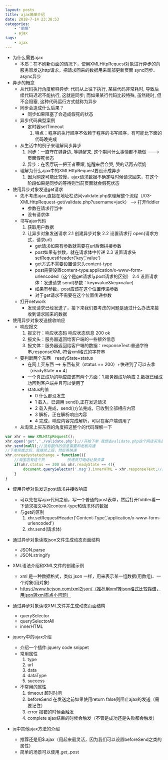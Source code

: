 ```yaml
---
layout: posts
title: ajax简单介绍
date: 2018-7-14 23:38:53
categories: 
    - '前端'
    - ajax
tags: 
    - ajax
---
```


- 为什么需要ajax
    + 本质：在不刷新页面的情况下，使用XMLHttpRequest对象进行异步的向服务器发送http请求，把请求回来的数据用来局部更新页面
    sync同步、async异步
- 异步的概念
    + 从代码执行角度解释异步: 代码从上往下执行, 某些代码非常耗时, 导致后续代码迟迟不能执行, 这就是同步; 而如果某行代码比较特殊, 虽然耗时, 但不会阻塞, 这种代码运行方式就称为异步
    + 同步会造成什么后果？
        - 同步如果阻塞了会造成假死的状态
    + 异步代码典型案例
        - 定时器setTimeout
            1. 特点：程序的执行顺序不依赖于程序的书写顺序，有可能比下面的代码晚完成
    + 从生活中的例子来理解同步异步
        1. 同步：一直守在娃身边, 等娃醒来, 这个期间什么事情都不能做 ---> 页面假死状态
        2. 异步：在客厅玩一把王者荣耀, 娃醒来后会哭, 哭的话再去喂奶
    + 理解为什么ajax中的XMLHttpRequest要设计成异步
        1. 因为网速可能比较慢，ajax请求数据不确定啥时候请求回来，在这个阶段如果是同步的等待则当前页面就会假死状态
- 使用异步对象发送get请求
    + 先不考虑ajax,直接在地址栏访问validate.php来理解整个流程（/03-XMLHttpRequest-get/validate.php?username=jack） --> 打开fiddler
        + 参数在请求行当中
        + 没有请求体
    + 书写ajax代码
        1. 获取用户数据
        2. 让异步对象发送请求
        2.1 创建异步对象
        2.2 设置请求行 open(请求方式，请求url)
            + get请求如果有参数就需要在url后面拼接参数
            + post如果有参数，就在请求体中传递
        2.3 设置请求头 setRequestHeader('key','value')
            + get方式不需要设置请求头content-type
            + post需要设置content-type:application/x-www-form-urlencoded（这个是get请求与post请求的区别）
        2.4 设置请求体：发送请求 send(参数：key=value&key=value)
            + 如果有参数，post应该在这个位置传递参数
            + 对于get请求不需要在这个位置传递参数
    + 打开network
        - 发现请求已经发送了，接下来我们要考虑的问题是通过什么办法来接收到请求回来的数据
- 使用异步对象发送接收响应
    + 响应报文
        1. 报文行：响应状态码 响应状态信息 200 ok
        2. 报文头：服务器返回给客户端的一些额外信息
        3. 报文体：服务器返回给客户端的数据：responseText:普通字符串,responseXML:符合xml格式的字符串
    + 要判断两个东西　readyState+status
        - 在网上买东西 --> 东西有货（status == 200）+快递到了可以去拿（readyState == 4）
        - 一个真正成功的响应应该有两个方面：1.服务器成功响应 2.数据已经成功回到客户端并且可以使用了
        - status的值
            + 0 什么都没发生
            + 1 载入，已调用 send(),正在发送请求
            + 2 载入完成，send()方法完成，已收到全部相应内容
            + 3 解析，正在解析响应内容
            + 4 完成，响应内容完成解析，可以在客户端调用了
    + 从淘宝上买东西的角度把这整个的代码理解一下

```js
var xhr = new XMLHttpRequest();
xhr.open('get','./validate.php');//开始下单 我想去validate.php这个网店买东西，发货方式我选的是顺丰
xhr.send(null);//没有额外的信息需要和老板沟通
//下单完成之后，我继续上班，然后等快递
xhr.onreadystatechange = function(){
    //淘宝店有这个货          快递员打电话让我去拿
    if(xhr.status == 200 && xhr.readyState == 4){
        document.querySelector('.msg').innerHTML = xhr.responseText;//买到的东西
    }
}
```

- 使用异步对象发送post请求并接收响应
    + 可以先在写ajax代码之前，写一个普通的post表单，然后打开fiddler看一下请求报文中的content-type和请求体的数据
    + 与get的区别
        1. xhr.setRequestHeader('Content-Type','application/x-www-form-urlencoded')
        2. xhr.send(请求体)
- 通过异步对象读取json文件生成动态页面结构
    + JSON.parse
    + JSON.stringify
- XML语法介绍和XML文件的创建示例
    + xml 是一种数据格式，类似 json 一样，用来表示某一组数据(用数组)、一个对象(用对象)
    + https://www.bejson.com/xml2json/（推荐用xml转json格式比较靠谱，用json转xml有点小问题）


- 通过异步对象读取XML文件并生成动态页面结构
    + querySelector
    + querySelectorAll
    + innerHTML
   
- jquery中的ajax介绍
    + 介绍一个插件:jquery code snippet
    + 常用属性
        1. type
        2. url
        3. data
        4. dataType
        5. success
    + 不常用的属性
        1. timeout 超时时间
        2. beforeSend 在发送之前如果使用return false则阻止ajax的发送（需要记住）
        3. error 报错的时候会触发
        4. complete ajax结束的时候会触发（不管是成功还是失败都会触发）
- jq中其他ajax方法的介绍
    + 推荐还是用$.ajax（用起来最灵活，因为我们可以设置beforeSend之类的属性）
    + 简单的场景可以使用$.get,$.post